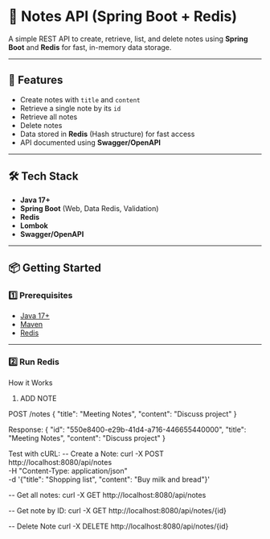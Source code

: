 # 📝 Notes API (Spring Boot + Redis)

A simple REST API to create, retrieve, list, and delete notes using **Spring Boot** and **Redis** for fast, in-memory data storage.

---

## 🚀 Features
- Create notes with `title` and `content`
- Retrieve a single note by its `id`
- Retrieve all notes
- Delete notes
- Data stored in **Redis** (Hash structure) for fast access
- API documented using **Swagger/OpenAPI**

---

## 🛠 Tech Stack
- **Java 17+**
- **Spring Boot** (Web, Data Redis, Validation)
- **Redis**
- **Lombok**
- **Swagger/OpenAPI**

---

## 📦 Getting Started

### 1️⃣ Prerequisites
- [Java 17+](https://adoptopenjdk.net/)
- [Maven](https://maven.apache.org/)
- [Redis](https://redis.io/)

---

### 2️⃣ Run Redis

How it Works
1. ADD NOTE

POST /notes
{
  "title": "Meeting Notes",
  "content": "Discuss project"
}

Response:
{
  "id": "550e8400-e29b-41d4-a716-446655440000",
  "title": "Meeting Notes",
  "content": "Discuss project"
}

Test with cURL:
-- Create a Note: 
curl -X POST http://localhost:8080/api/notes \
-H "Content-Type: application/json" \
-d '{"title": "Shopping list", "content": "Buy milk and bread"}'

-- Get all notes:
curl -X GET http://localhost:8080/api/notes

-- Get note by ID:
curl -X GET http://localhost:8080/api/notes/{id}

-- Delete Note
curl -X DELETE http://localhost:8080/api/notes/{id}





